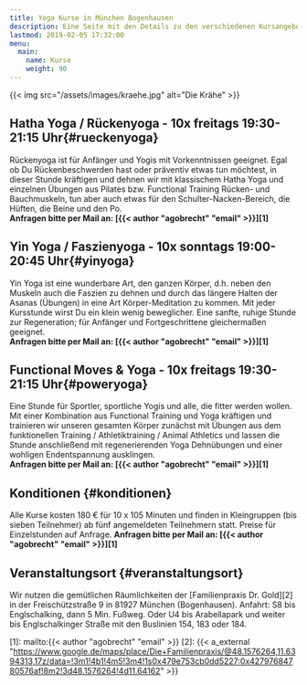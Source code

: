 ```yaml
---
title: Yoga Kurse in München Bogenhausen
description: Eine Seite mit den Details zu den verschiedenen Kursangeboten sowie aktuelle Termine
lastmod: 2019-02-05 17:32:00
menu:
  main:
    name: Kurse
    weight: 90
---
```


{{< img src="/assets/images/kraehe.jpg" alt="Die Krähe" >}}


## Hatha Yoga / Rückenyoga - 10x freitags 19:30-21:15 Uhr{#rueckenyoga}

Rückenyoga ist für Anfänger und Yogis mit Vorkenntnissen geeignet. Egal ob Du Rückenbeschwerden hast oder präventiv etwas tun möchtest, in dieser Stunde kräftigen und dehnen wir mit klassischem Hatha Yoga und einzelnen Übungen aus Pilates bzw. Functional Training Rücken- und Bauchmuskeln, tun aber auch etwas für den Schulter-Nacken-Bereich, die Hüften, die Beine und den Po.<br/>
**Anfragen bitte per Mail an: [{{< author "agobrecht" "email" >}}][1]**


## Yin Yoga / Faszienyoga - 10x sonntags 19:00-20:45 Uhr{#yinyoga}

Yin Yoga ist eine wunderbare Art, den ganzen Körper, d.h. neben den Muskeln auch die Faszien zu dehnen und durch das längere Halten der Asanas (Übungen) in eine Art Körper-Meditation zu kommen. Mit jeder Kursstunde wirst Du ein klein wenig beweglicher. Eine sanfte, ruhige Stunde zur Regeneration; für Anfänger und Fortgeschrittene gleichermaßen geeignet.<br/>
**Anfragen bitte per Mail an: [{{< author "agobrecht" "email" >}}][1]**

## Functional Moves & Yoga - 10x freitags 19:30-21:15 Uhr{#poweryoga}

Eine Stunde für Sportler, sportliche Yogis und alle, die fitter werden wollen. Mit einer Kombination aus Functional Training und Yoga kräftigen und trainieren wir unseren gesamten Körper zunächst mit Übungen aus dem funktionellen Training / Athletiktraining / Animal Athletics und lassen die Stunde anschließend mit regenerierenden Yoga Dehnübungen  und einer wohligen Endentspannung ausklingen.<br/>
**Anfragen bitte per Mail an: [{{< author "agobrecht" "email" >}}][1]**


## Konditionen {#konditionen}

Alle Kurse kosten 180 € für 10 x 105 Minuten und finden in Kleingruppen (bis sieben Teilnehmer) ab fünf angemeldeten Teilnehmern statt. Preise für Einzelstunden auf Anfrage.  **Anfragen bitte per Mail an: [{{< author "agobrecht" "email" >}}][1]**


## Veranstaltungsort {#veranstaltungsort}

Wir nutzen die gemütlichen Räumlichkeiten der [Familienpraxis Dr. Gold][2] in der Freischützstraße 9 in 81927 München (Bogenhausen). Anfahrt: S8 bis Englschalking, dann 5 Min. Fußweg. Oder U4 bis Arabellapark und weiter bis Englschalkinger Straße mit den Buslinien 154, 183 oder 184.


[1]: mailto:{{< author "agobrecht" "email" >}}
[2]: {{< a_external "https://www.google.de/maps/place/Die+Familienpraxis/@48.1576264,11.6394313,17z/data=!3m1!4b1!4m5!3m4!1s0x479e753cb0dd5227:0x42797684780576af!8m2!3d48.1576264!4d11.64162" >}}
